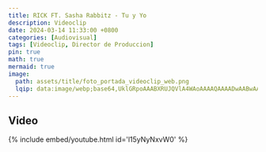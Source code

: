 ```yaml
---
title: RICK FT. Sasha Rabbitz - Tu y Yo
description: Videoclip
date: 2024-03-14 11:33:00 +0800
categories: [Audiovisual]
tags: [Videoclip, Director de Produccion]
pin: true
math: true
mermaid: true
image:
  path: assets/title/foto_portada_videoclip_web.png
  lqip: data:image/webp;base64,UklGRpoAAABXRUJQVlA4WAoAAAAQAAAADwAABwAAQUxQSDIAAAARL0AmbZurmr57yyIiqE8oiG0bejIYEQTgqiDA9vqnsUSI6H+oAERp2HZ65qP/VIAWAFZQOCBCAAAA8AEAnQEqEAAIAAVAfCWkAALp8sF8rgRgAP7o9FDvMCkMde9PK7euH5M1m6VWoDXf2FkP3BqV0ZYbO6NA/VFIAAAA
---
```


## Video

{% include embed/youtube.html id='l15yNyNxvW0' %}
